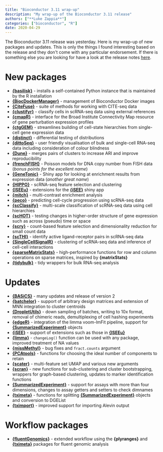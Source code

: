 ```yaml
---
title: "Bioconductor 3.11 wrap-up"
description: "My wrap-up of the Bioconductor 3.11 release"
authors: ["**Luke Zappia**"]
categories: ["bioconductor", "R"]
date: 2020-04-29
---
```


The Bioconductor 3.11 release was yesterday. Here is my wrap-up of new packages
and updates. This is only the things I found interesting based on the release
and they don't come with any particular endorsement. If there is
something else you are looking for have a look at the release notes
[here][bioc-news].

# New packages

* [**{basilisk}**][basilisk] - installs a self-contained Python instance that is
  maintained by the R installation
* [**{BiocDockerManager}**][BiocDockerManager] - management of Bioconductor
  Docker images
* [**{CiteFuse}**][CiteFuse] - suite of methods for working with CITE-seq data
* [**{clustifyr}**][clustifyr] - classify cells in scRNA-seq data using external
  references
* [**{cmapR}**][cmapR] - interface for the Broad Institute Connectivity Map
  resource of gene perturbation expression profiles
* [**{ctgGEM}**][ctgGEM] - streamlines building of cell-state hierarchies from
  single-cell gene expression data
* [**{distinct}**][distinct] - differential testing of distributions
* [**{dittoSeq}**][dittoSeq] - user friendly visualisation of bulk and
  single-cell RNA-seq data including consideration of colour blindness
* [**{Dune}**][Dune] - merges pairs of clusters to increase ARI and improve
  reproducibility
* [**{frenchFISH}**][frenchFISH] - Poisson models for DNA copy number from FISH
  data (_bonus points for the excellent name_)
* [**{GeneTonic}**][GeneTonic] - Shiny app for looking at enrichment results
  from expression data (_another great name_)
* [**{HIPPO}**][HIPPO] - scRNA-seq feature selection and clustering
* [**{ISEEu}**][ISEEu] - extensions for the [**{iSEE}**][iSEE] shiny app
* [**{mitch}**][mitch] - multi-contrast enrichment analysis
* [**{peco}**][peco] - predicting cell-cycle progression using scRNA-seq data
* [**{scClassify}**][scClassify] - multi-scale classification of scRNA-seq data
  using cell hierarchies
* [**{scHOT}**][scHOT] - testing changes in higher-order structure of gene
  expression such as across (pseudo) time or space
* [**{scry}**][scry] - count-based feature selection and dimensionality
  reduction for small count data
* [**{scTHI}**][scTHI] - identify active ligand-receptor pairs in scRNA-seq data
* [**{SingleCellSignalR}**][SingleCellSignalR] - clustering of scRNA-seq data
  and inference of cell-cell interactions
* [**{sparseMatrixStats}**][sparseMatrixStats] - high-performance functions for
  row and column operations on sparse matrices, inspired by **{matrixStats}**
* [**{tidybulk}**][tidybulk] - tidy wrappers for bulk RNA-seq analysis

# Updates

* [**{BASiCS}**][BASiCS] - many updates and release of version 2
* [**{batchelor}**][batchelor] - support of arbitrary design matrices and
  extension of MNN integration to cluster centroids
* [**{DropletUtils}**][DropletUtils] - down sampling of batches, writing to 10x
  format, removal of chimeric reads, demultiplexing of cell hashing experiments
* [**{edgeR}**][edgeR] - integration of the limma voom-lmFit pipeline, support
  for [**{SummarizedExperiment}**][SummarizedExperiment] objects
* [**{iSEE}**][iSEE] - support of extensions such as those in
  [**{ISEEu}**][ISEEu]
* [**{limma}**][limma] - `changeLog()` function can be used with any package,
  improved treatment of NA values
* [**{missMethyl}**][missMethyl] - bug fixes and `fract.counts` argument
* [**{PCAtools}**][PCAtools] - functions for choosing the ideal number of
  components to retain
* [**{scater}**][scater] - multi-feature set UMAP and various new arguments
* [**{scran}**][scran] - new functions for sub-clustering and cluster
  bootstrapping, wrappers for graph-based clustering, updates to marker
  identification functions
* [**{SummarizedExperiment}**][SummarizedExperiment] - support for assays with
  more than four dimensions, changes to assay getters and setters to check
  dimnames
* [**{tximeta}**][tximeta] - functions for splitting
  [**{SummarizedExperiment}**][SummarizedExperiment] objects and conversion to
  DGEList
* [**{tximport}**][tximport] - improved support for importing Alevin output

# Workflow packages

* [**{fluentGenomics}**][fluentGenomics] - extended workflow using the
  **{plyranges}** and [**{tximeta}**][tximeta] packages for fluent
  genomic analysis

[bioc-news]: https://bioconductor.org/news/bioc_3_11_release/ "Bioc 3.11 news"
[basilisk]: https://bioconductor.org/packages/release/bioc/html/basilisk.html "basilisk"
[BiocDockerManager]: https://bioconductor.org/packages/release/bioc/html/BiocDockerManager.html "BiocDockerManager"
[CiteFuse]: https://bioconductor.org/packages/release/bioc/html/CiteFuse.html "CiteFuse"
[clustifyr]: https://bioconductor.org/packages/release/bioc/html/clustifyr.html "clustifyr"
[cmapR]: https://bioconductor.org/packages/release/bioc/html/cmapR.html "cmapR"
[ctgGEM]: https://bioconductor.org/packages/release/bioc/html/ctgGEM.html "ctgGEM"
[distinct]: https://bioconductor.org/packages/release/bioc/html/distinct.html "distinct"
[dittoSeq]: https://bioconductor.org/packages/release/bioc/html/dittoSeq.html "dittoSeq"
[Dune]: https://bioconductor.org/packages/release/bioc/html/Dune.html "Dune"
[frenchFISH]: https://bioconductor.org/packages/release/bioc/html/frenchFISH.html "frenchFISH"
[GeneTonic]: https://bioconductor.org/packages/release/bioc/html/GeneTonic.html "GeneTonic"
[HIPPO]: https://bioconductor.org/packages/release/bioc/html/HIPPO.html "HIPPO"
[ISEEu]: https://bioconductor.org/packages/release/bioc/html/HIPPO.html "ISEEu"
[mitch]: https://bioconductor.org/packages/release/bioc/html/mitch.html "mitch"
[peco]: https://bioconductor.org/packages/release/bioc/html/peco.html "peco"
[scClassify]: https://bioconductor.org/packages/release/bioc/html/scClassify.html "scClassify"
[scHOT]: https://bioconductor.org/packages/release/bioc/html/scHOT.html "scHOT"
[scry]: https://bioconductor.org/packages/release/bioc/html/scry.html "scry"
[scTHI]: https://bioconductor.org/packages/release/bioc/html/scTHI.html "scTHI"
[SingleCellSignalR]: https://bioconductor.org/packages/release/bioc/html/SingleCellSignalR.html "SingleCellSignalR"
[sparseMatrixStats]: https://bioconductor.org/packages/release/bioc/html/sparseMatrixStats.html "sparseMatrixStats"
[tidybulk]: https://bioconductor.org/packages/release/bioc/html/tidybulk.html "tidybulk"
[fluentGenomics]: https://bioconductor.org/packages/release/bioc/html/scClassify.html "fluentGenomics"
[BASiCS]: https://bioconductor.org/packages/release/bioc/html/BASiCS.html "BASiCS"
[batchelor]: https://bioconductor.org/packages/release/bioc/html/batchelor.html "batchelor"
[DropletUtils]: https://bioconductor.org/packages/release/bioc/html/DropletUtils.html "DropletUtils"
[edgeR]: https://bioconductor.org/packages/release/bioc/html/edgeR.html "edgeR"
[iSEE]: https://bioconductor.org/packages/release/bioc/html/iSEE.html "iSEE"
[limma]: https://bioconductor.org/packages/release/bioc/html/limma.html "limma"
[missMethyl]: https://bioconductor.org/packages/release/bioc/html/missMethyl.html "missMethyl"
[PCAtools]: https://bioconductor.org/packages/release/bioc/html/pcaTools.html "PCAtools"
[scater]: https://bioconductor.org/packages/release/bioc/html/scater.html "scater"
[scran]: https://bioconductor.org/packages/release/bioc/html/scran.html "scran"
[SummarizedExperiment]: https://bioconductor.org/packages/release/bioc/html/SummarizedExperiment.html "SummarizedExperiment"
[tximeta]: https://bioconductor.org/packages/release/bioc/html/tximeta.html "tximeta"
[tximport]: https://bioconductor.org/packages/release/bioc/html/tximport.html "tximport"
